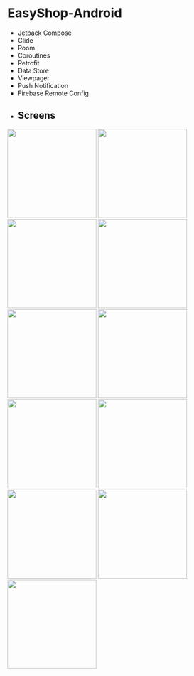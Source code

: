 # EasyShop-Android

- Jetpack Compose
- Glide
- Room
- Coroutines
- Retrofit
- Data Store
- Viewpager
- Push Notification
- Firebase Remote Config
- ## Screens

<img src="https://github.com/emrecura11/EasyShop-Android/assets/113699201/7f1d9091-7426-45f3-9f74-662e46d10856" width="200">
<img src="https://github.com/emrecura11/EasyShop-Android/assets/113699201/d70f01cf-cbe1-4e05-a150-3cf187a390e9" width="200">
<img src="https://github.com/emrecura11/EasyShop-Android/assets/113699201/9768424b-5160-4680-a7c6-109f91b6def7" width="200">
<img src="https://github.com/emrecura11/EasyShop-Android/assets/113699201/45b6a754-f950-47a5-8d13-53dbde629304" width="200">
<img src="https://github.com/emrecura11/EasyShop-Android/assets/113699201/f063760a-388d-4627-b2c9-3b40304e8d83" width="200">
<img src="https://github.com/emrecura11/EasyShop-Android/assets/113699201/ea8b4771-fd52-4a2c-b202-7dcbb5388e66" width="200">
<img src="https://github.com/emrecura11/EasyShop-Android/assets/113699201/365aa82e-c40c-4bb5-96c3-332df021416e" width="200">
<img src="https://github.com/emrecura11/EasyShop-Android/assets/113699201/b4fcd1fc-a114-473e-83cc-56f514f99ba0" width="200">
<img src="https://github.com/emrecura11/EasyShop-Android/assets/113699201/2bad226f-8f20-40ae-9800-461cd21c5e2f" width="200">
<img src="https://github.com/emrecura11/EasyShop-Android/assets/113699201/fb2658bd-e91a-40c9-bb68-2d2f81b3c9d5" width="200">
<img src="https://github.com/emrecura11/EasyShop-Android/assets/113699201/fb2658bd-e91a-40c9-bb68-2d2f81b3c9d5" width="200">

